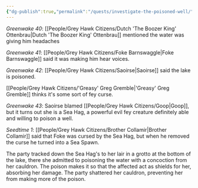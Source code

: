 ```yaml
---
{"dg-publish":true,"permalink":"/quests/investigate-the-poisoned-well/"}
---
```


*Greenwake 40*: [[People/Grey Hawk Citizens/Dutch 'The Boozer King' Ottenbrau\|Dutch 'The Boozer King' Ottenbrau]] mentioned the water was giving him headaches

*Greenwake 41*: [[People/Grey Hawk Citizens/Foke Barnswaggle\|Foke Barnswaggle]] said it was making him hear voices.  

*Greenwake 42*: [[People/Grey Hawk Citizens/Saoirse\|Saoirse]] said the lake is poisoned.  

[[People/Grey Hawk Citizens/'Greasy' Greg Gremble\|'Greasy' Greg Gremble]] thinks it's some sort of fey curse.  

*Greenwake 43*: Saoirse blamed [[People/Grey Hawk Citizens/Goop\|Goop]], but it turns out she is a Sea Hag, a powerful evil fey creature definitely able and willing to poison a well.  

*Seedtime 1*: [[People/Grey Hawk Citizens/Brother Collamir\|Brother Collamir]] said that Foke was cursed by the Sea Hag, but when he removed the curse he turned into a Sea Spawn.  

The party tracked down the Sea Hag's to her lair in a grotto at the bottom of the lake, there she admitted to poisoning the water with a concoction from her cauldron.  The poison makes it so that the affected act as shields for her, absorbing her damage.  The party shattered her cauldron, preventing her from making more of the poison.  